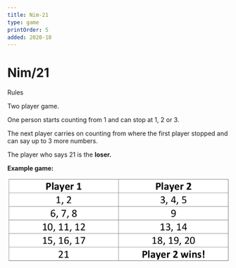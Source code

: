 ```yaml
---
title: Nim-21
type: game
printOrder: 5
added: 2020-10
---
```


# Nim/21

Rules

Two player game.

One person starts counting from 1 and can stop at 1, 2 or 3.

The next player carries on counting from where the first player stopped and can say up to 3 more numbers.

The player who says 21 is the **loser.**

**Example game:**

![](../../images/nim-21.png)
